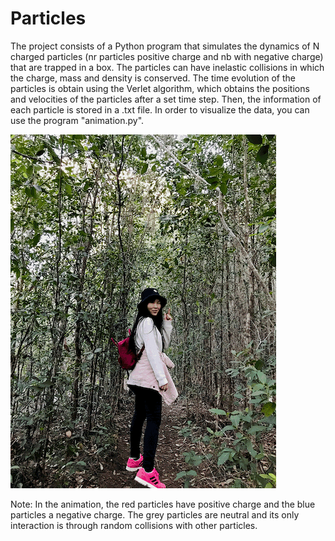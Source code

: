 # Particles

The project consists of a Python program that simulates the dynamics of N charged particles (nr particles positive charge and nb with negative charge) that are trapped in a box. The particles can have inelastic collisions in which the charge, mass and density is conserved. The time evolution of the particles is obtain using the Verlet algorithm, which obtains the positions and velocities of the particles after a set time step. Then,  the information of each particle is stored in a .txt file. In order to visualize the data, you can use the program "animation.py". 



![me](https://github.com/Daisyliu6/Daisyliu6/blob/master/me.gif)










Note: In the animation, the red particles have positive charge and the blue particles a negative charge. The grey particles are neutral and its only interaction is through random collisions with other particles.

